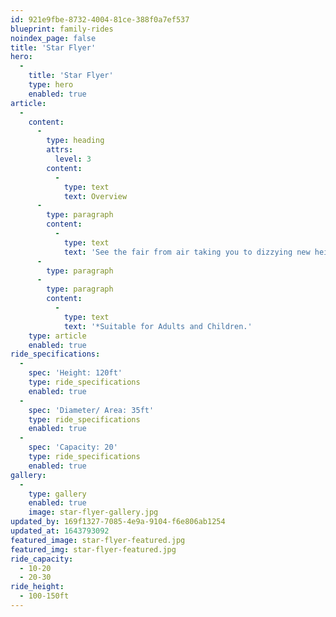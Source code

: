 ```yaml
---
id: 921e9fbe-8732-4004-81ce-388f0a7ef537
blueprint: family-rides
noindex_page: false
title: 'Star Flyer'
hero:
  -
    title: 'Star Flyer'
    type: hero
    enabled: true
article:
  -
    content:
      -
        type: heading
        attrs:
          level: 3
        content:
          -
            type: text
            text: Overview
      -
        type: paragraph
        content:
          -
            type: text
            text: 'See the fair from air taking you to dizzying new heights!'
      -
        type: paragraph
      -
        type: paragraph
        content:
          -
            type: text
            text: '*Suitable for Adults and Children.'
    type: article
    enabled: true
ride_specifications:
  -
    spec: 'Height: 120ft'
    type: ride_specifications
    enabled: true
  -
    spec: 'Diameter/ Area: 35ft'
    type: ride_specifications
    enabled: true
  -
    spec: 'Capacity: 20'
    type: ride_specifications
    enabled: true
gallery:
  -
    type: gallery
    enabled: true
    image: star-flyer-gallery.jpg
updated_by: 169f1327-7085-4e9a-9104-f6e806ab1254
updated_at: 1643793092
featured_image: star-flyer-featured.jpg
featured_img: star-flyer-featured.jpg
ride_capacity:
  - 10-20
  - 20-30
ride_height:
  - 100-150ft
---
```

